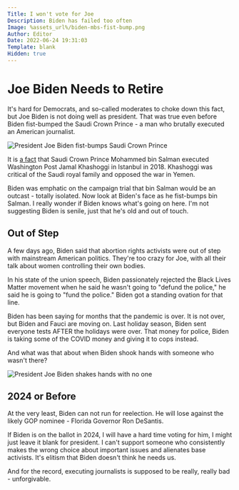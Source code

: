 ```yaml
---
Title: I won't vote for Joe
Description: Biden has failed too often
Image: %assets_url%/biden-mbs-fist-bump.png 
Author: Editor
Date: 2022-06-24 19:31:03
Template: blank
Hidden: true
---
```

# Joe Biden Needs to Retire
It's hard for Democrats, and so-called moderates to choke down this fact, but Joe Biden is not doing well as president. That was true even before Biden fist-bumped the Saudi Crown Prince - a man who brutally executed an American journalist.

![President Joe Biden fist-bumps Saudi Crown Prince](%assets_url%/biden-mbs-fist-bump.png)

It is [a fact](https://www.cnn.com/2021/02/26/politics/biden-administration-khashoggi-report/index.html) that Saudi Crown Prince Mohammed bin Salman executed Washington Post Jamal Khashoggi in Istanbul in 2018. Khashoggi was critical of the Saudi royal family and opposed the war in Yemen. 

Biden was emphatic on the campaign trial that bin Salman would be an outcast - totally isolated. Now look at Biden's face as he fist-bumps bin Salman. I really wonder if Biden knows what's going on here. I'm not suggesting Biden is senile, just that he's old and out of touch. 

## Out of Step
A few days ago, Biden said that abortion rights activists were out of step with mainstream American politics. They're too crazy for Joe, with all their talk about women controlling their own bodies.

In his state of the union speech, Biden passionately rejected the Black Lives Matter movement when he said he wasn't going to "defund the police," he said he is going to "fund the police." Biden got a standing ovation for that line.

Biden has been saying for months that the pandemic is over. It is not over, but Biden and Fauci are moving on. Last holiday season, Biden sent everyone tests AFTER the holidays were over. That money for police, Biden is taking some of the COVID money and giving it to cops instead.

And what was that about when Biden shook hands with someone who wasn't there?

![President Joe Biden shakes hands with no one](%assets_url%/biden-shakes-hands-noone.png)

## 2024 or Before
At the very least, Biden can not run for reelection. He will lose against the likely GOP nominee - Florida Governor Ron DeSantis. 

If Biden is on the ballot in 2024, I will have a hard time voting for him, I might just leave it blank for president. I can't support someone who consistently makes the wrong choice about important issues and alienates base activists. It's elitism that Biden doesn't think he needs us. 

And for the record, executing journalists is supposed to be really, really bad - unforgivable. 